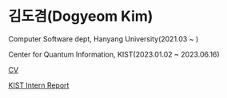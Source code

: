 # 김도겸(Dogyeom Kim)

Computer Software dept, Hanyang University(2021.03 ~ )

Center for Quantum Information, KIST(2023.01.02 ~ 2023.06.16)

[CV](https://github.com/zorocrit/zorocrit/blob/main/CV_2024_11_04_.pdf)

[KIST Intern Report](https://github.com/zorocrit/zorocrit/blob/main/Optimizing%20Initialization%20Gates%20For%2013C%20Qubit%20in%20The%20NV%20Quantum%20System%20Using%20Machine%20Learning.pdf)
